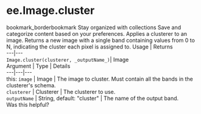  
#  ee.Image.cluster
bookmark_borderbookmark Stay organized with collections  Save and categorize content based on your preferences.
Applies a clusterer to an image. Returns a new image with a single band containing values from 0 to N, indicating the cluster each pixel is assigned to.
Usage | Returns  
---|---  
`Image.cluster(clusterer, _outputName_)`|  Image  
Argument | Type | Details  
---|---|---  
this: `image` | Image | The image to cluster. Must contain all the bands in the clusterer's schema.  
`clusterer` | Clusterer | The clusterer to use.  
`outputName` | String, default: "cluster" | The name of the output band.  
Was this helpful?
